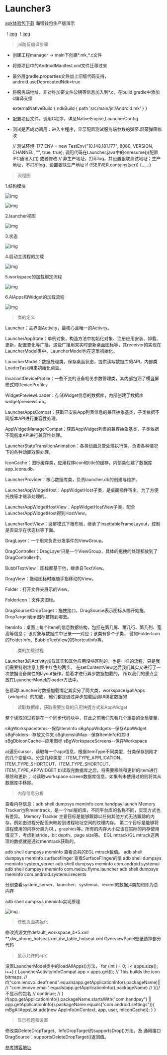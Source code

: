Launcher3
=========
[apk体验包下载](https://github.com/haohz1987/Launcher-master/blob/master/manager-release.apk)
瀚银钱包生产版演示

！[img]()
！[img]()
>jni防反编译步骤

* 创建工程manager -> main下创建*.mk,*.c文件
* 将原项目中的AndroidManifest.xml文件迁移过来
* 最外层gradle.properties文件加上旧版代码支持，android.useDeprecatedNdk=true
* 将服务端地址、非对称加密文件公钥等信息加入到*.c，在build.gradle中添加c编译支撑

    externalNativeBuild {
        ndkBuild {  path 'src/main/jni/Android.mk' }
    }
* 配置项目文件，调用C程序，详见NativeEngine,LauncherConfig
* 测试是否成功调用：进入主程序，显示配置测试服务端参数的弹窗.屏蔽弹窗修改

  // 测试环境-177
   ENV = new TestEnv("10.148.181.177", 8080, VERSION, CHANNEL, "", true, true);
   调用代码在Launcher.java中的onresume()(配置IPC通讯入口)
    或者修改
    // 非生产地址，打印log，并设置银联测试地址；生产地址，不打印log，设置银联生产地址
  if (!SERVER.contains(ser)) {……}

>流程图

1.结构模块

![img](https://github.com/haohz1987/Launcher3_android_4_4/blob/modify/img/1.1%E7%BB%93%E6%9E%84%E6%A8%A1%E5%9D%97_launcher3.png)

![img](https://github.com/haohz1987/Launcher3_android_4_4/blob/modify/img/1.2%E5%9F%BA%E6%9C%AC%E7%BB%93%E6%9E%84_launcher3.png)

2.launcher视图

![img](https://github.com/haohz1987/Launcher3_android_4_4/blob/modify/img/2%E8%A7%86%E5%9B%BE_launcher3.png)

3.状态

![img](https://github.com/haohz1987/Launcher3_android_4_4/blob/modify/img/3%E7%8A%B6%E6%80%81_launcher3.png)

4.启动主流程的加载

![img](https://github.com/haohz1987/Launcher3_android_4_4/blob/modify/img/4launcher%E5%90%AF%E5%8A%A8%E4%B8%BB%E6%B5%81%E7%A8%8B%E7%9A%84%E5%8A%A0%E8%BD%BD_launcher3.png)

5.workspace的加载绑定流程

![img](https://github.com/haohz1987/Launcher3_android_4_4/blob/modify/img/5workspace%E7%9A%84%E5%8A%A0%E8%BD%BD%E7%BB%91%E5%AE%9A%E6%B5%81%E7%A8%8B_launcher3.png)

6.AlApps和Widget的加载流程

![img](https://github.com/haohz1987/Launcher3_android_4_4/blob/modify/img/6AllApps%E5%92%8CWidget%E7%9A%84%E5%8A%A0%E8%BD%BD%E6%B5%81%E7%A8%8B_launcher3.png)

>类的定义

Launcher：主界面Activity，最核心且唯一的Activity。

LauncherAppState：单例对象，构造方法中初始化对象、注册应用安装、卸载、更新，配置变化等广播。这些广播用来实时更新桌面图标等，其receiver的实现在LauncherModel类中，LauncherModel也在这里初始化。

LauncherModel：数据处理类，保存桌面状态，提供读写数据库的API，内部类LoaderTask用来初始化桌面。

InvariantDeviceProfile：一些不变的设备相关参数管理类，其内部包涵了横竖屏模式的DeviceProfile。

WidgetPreviewLoader：存储Widget信息的数据库，内部创建了数据库widgetpreviews.db。

LauncherAppsCompat：获取已安装App列表信息的兼容抽象基类，子类依据不同版本API进行兼容性处理。

AppWidgetManagerCompat：获取AppWidget列表的兼容抽象基类，子类依据不同版本API进行兼容性处理。

LauncherStateTransitionAnimation：各类动画总管处理执行类，负责各种情况下的各种动画效果处理。

IconCache：图标缓存类，应用程序icon和title的缓存，内部类创建了数据库app_icons.db。

LauncherProvider：核心数据库类，负责launcher.db的创建与维护。

LauncherAppWidgetHost：AppWidgetHost子类，是桌面插件宿主，为了方便托拽等才继承处理的。

LauncherAppWidgetHostView：AppWidgetHostView子类，配合LauncherAppWidgetHost得到HostView。

LauncherRootView：竖屏模式下根布局，继承了InsettableFrameLayout，控制是否显示在状态栏等下面。

DragLayer：一个用来负责分发事件的ViewGroup。

DragController：DragLayer只是一个ViewGroup，具体的拖拽的处理都放到了DragController中。

BubblTextView：图标都基于他，继承自TextView。

DragView：拖动图标时跟随手指移动的View。

Folder：打开文件夹展示的View。

FolderIcon：文件夹图标。

DragSource/DropTarget：拖拽接口，DragSource表示图标从哪开始拖，DropTarget表示图标被拖到哪去。


ItemInfo：桌面上每个Item的信息数据结构，包括在第几屏、第几行、第几列、宽高等信息；
该对象与数据库中记录一一对应；该类有多个子类，
譬如FolderIcon的FolderInfo、BubbleTextView的ShortcutInfo等。

>类的加载过程

Launcher3的Activity加载其实和其他应用没啥区别的，也是一样的流程，只是我们需要特别注意上图中红色的两步。
在setContentView之后我们其实又进行了一次依据设备属性的layout操作，接着才进行异步数据加载的，
所以我们的重点会放在LauncherModel的loader方法中。

在启动Launcher时数据加载绑定其实分了两大类，workspace与allApps（widgets）的加载，
他们都是通过异步加载回调UI绑定数据的

>读取数据库，获取需要加载的应用快捷方式和AppWidget

 整个读取的过程是在一个同步代码块中，在此之前我们先看几个重要的全局变量，

  sBgWorkspaceItems--保存ItemInfo
  sBgAppWidgets--保存AppWidget
  sBgFolders--存放文件夹
  sBgItemsIdMap--保存ItemInfo和其Id
  sBgDbIconCache--应用图标
  sBgWorkspaceScreens--保存Workspace

  a)遍历cursor，读取每一个app信息，根据itemType不同类型，分类保存到刚才的几个变量中。分这几种类型：ITEM_TYPE_APPLICATION、ITEM_TYPE_SHORTCUT、ITEM_TYPE_SHORTCUT、ITEM_TYPE_APPWIDGET
  b)读取完数据库之后，将需要移除和更新的item进行移除和更新；
  c)读取workspace screen数据库信息，如果有未使用过的则将其从数据库中移除。

>内存信息分析

查看内存信息：adb shell dumpsys meminfo com.handpay.launch
Memory Tracker也称memtrack，是一个hal层的库，不同平台库的名称不同，实现方式也有差异。
Memory Tracker 主要目标是能够跟踪以任何其他方式无法跟踪的内存，例如由进程分配但未映射到进程地址空间的纹理内存。
第二个目标是能够将进程使用的内存分类为GL，graphics等。所有的内存大小应该在实际的内存使用情况下，考虑到stride，bit depth，page size等。
EGL mtrack/GL mtrack这两项的数据就是通过memtrack获取的。

adb shell dumpsys meminfo 查看总共的EGL mtrack数值。
adb shell dumpsys meminfo surfaceflinger 查看SurfaceFlinger的值
adb shell dumpsys meminfo system_server
adb shell dumpsys meminfo com.android.systemui
adb shell dumpsys meminfo com.meizu.flyme.launcher
adb shell dumpsys meminfo com.android.systemui:recents

分别查看system_server、launcher、systemui、recent的数据,4类加和即为总内存

adb shell dumpsys meminfo实现原理

![img](https://github.com/haohz1987/Launcher3_android_4_4/blob/modify/img/7adb%20shell%20dumpsys%20meminfo%E5%AE%9E%E7%8E%B0%E5%8E%9F%E7%90%86.png)

>修改页面初始化

修改资源文件default_workspace_4*5.xml **,dw_phone_hotseat.xml,dw_table_hotseat.xml
OverviewPanel壁纸选择部分代码

>显示允许的apk

设置LauncherModel类中的loadAllApps()方法，
      for (int i = 0; i < apps.size(); i++) {
                    LauncherActivityInfoCompat app = apps.get(i);
                    // This builds the icon bitmaps.
//                    if("com.lenovo.ideafriend".equals(app.getApplicationInfo().packageName)||
//                       "com.lenovo.email".equals(app.getApplicationInfo().packageName)
//                       ){//不显示的包名
//                        continue;
//                    }
                    if(app.getApplicationInfo().packageName.startsWith("com.handpay")
                            || app.getApplicationInfo().packageName.equals("com.android.settings")){
                        mBgAllAppsList.add(new AppInfo(mContext, app, user, mIconCache));
                    }
                }

>显示标题和设置

修改类DeleteDropTarget、InfoDropTarget的supportsDrop()方法，及
通用接口DragSource：supportsDeleteDropTarget()返回值。


[参考博客地址](http://blog.csdn.net/dingfengnupt88/article/details/51800057?locationNum=15)

